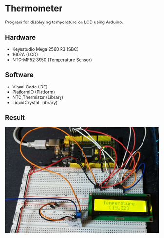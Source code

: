 # Thermometer

Program for displaying temperature on LCD using Arduino.

## Hardware

- Keyestudio Mega 2560 R3   (SBC)
- 1602A                     (LCD)
- NTC-MF52 3950             (Temperature Sensor)

## Software

- Visual Code               (IDE)
- PlatformIO                (Platform)
- NTC_Thermistor            (Library)
- LiquidCrystal             (Library)

## Result

![alt text](/20230311_030339.jpg)

